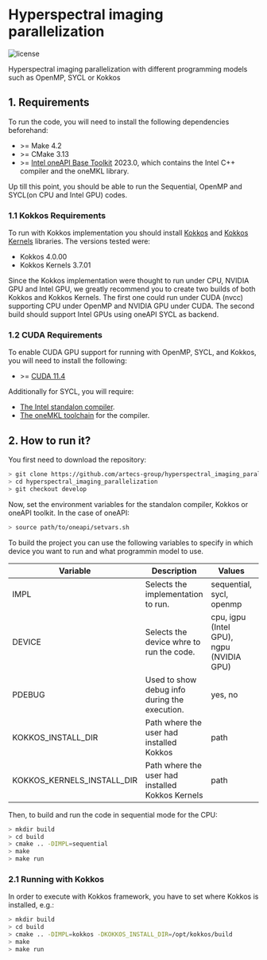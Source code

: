 # Hyperspectral imaging parallelization
<img alt="license" src="https://img.shields.io/github/license/mashape/apistatus.svg"/>

Hyperspectral imaging parallelization with different programming models such as OpenMP, SYCL or Kokkos

## 1. Requirements
To run the code, you will need to install the following dependencies beforehand:

- \>= Make 4.2
- \>= CMake 3.13
- \>= [Intel oneAPI Base Toolkit](https://www.intel.com/content/www/us/en/developer/tools/oneapi/base-toolkit-download.html) 2023.0, which contains the Intel C++ compiler and the oneMKL library.

Up till this point, you should be able to run the Sequential, OpenMP and SYCL(on CPU and Intel GPU) codes.

### 1.1 Kokkos Requirements
To run with Kokkos implementation you should install [Kokkos](https://github.com/kokkos/kokkos) and [Kokkos Kernels](https://github.com/kokkos/kokkos-kernels) libraries. The versions tested were:

- Kokkos 4.0.00
- Kokkos Kernels 3.7.01

Since the Kokkos implementation were thought to run under CPU, NVIDIA GPU and Intel GPU, we greatly recommend you to create two builds of both Kokkos and Kokkos Kernels. The first one could run under CUDA (nvcc) supporting CPU under OpenMP and NVIDIA GPU under CUDA. The second build should support Intel GPUs using oneAPI SYCL as backend. 

### 1.2 CUDA Requirements
To enable CUDA GPU support for running with OpenMP, SYCL, and Kokkos, you will need to install the following:

- \>= [CUDA 11.4](https://developer.nvidia.com/cuda-11-4-0-download-archive)

Additionally for SYCL, you will require:

- [The Intel standalon compiler](https://github.com/intel/llvm/blob/sycl/sycl/doc/GetStartedGuide.md).
- [The oneMKL toolchain](https://oneapi-src.github.io/oneMKL/building_the_project.html#building-with-cmake) for the compiler.

## 2. How to run it?
You first need to download the repository:

```bash
> git clone https://github.com/artecs-group/hyperspectral_imaging_parallelization
> cd hyperspectral_imaging_parallelization
> git checkout develop
```

Now, set the environment variables for the standalon compiler, Kokkos or oneAPI toolkit. In the case of oneAPI:

```bash
> source path/to/oneapi/setvars.sh
```

To build the project you can use the following variables to specify in which device you want to run and what programmin model to use.

| Variable | Description | Values | Default |
|----------|-------------|--------|---------|
| IMPL     | Selects the implementation to run. | sequential, sycl, openmp | non-default |
| DEVICE   | Selects the device whre to run the code. | cpu, igpu (Intel GPU), ngpu (NVIDIA GPU) | cpu |
| PDEBUG   | Used to show debug info during the execution. | yes, no | no |
| KOKKOS_INSTALL_DIR | Path where the user had installed Kokkos | path | /opt/kokkos/build/ |
| KOKKOS_KERNELS_INSTALL_DIR | Path where the user had installed Kokkos Kernels | path | /opt/kokkos-kernels/build |

Then, to build and run the code in sequential mode for the CPU:

```bash
> mkdir build
> cd build
> cmake .. -DIMPL=sequential
> make
> make run
```

### 2.1 Running with Kokkos
In order to execute with Kokkos framework, you have to set where Kokkos is installed, e.g.:

```bash
> mkdir build
> cd build
> cmake .. -DIMPL=kokkos -DKOKKOS_INSTALL_DIR=/opt/kokkos/build
> make
> make run
```
